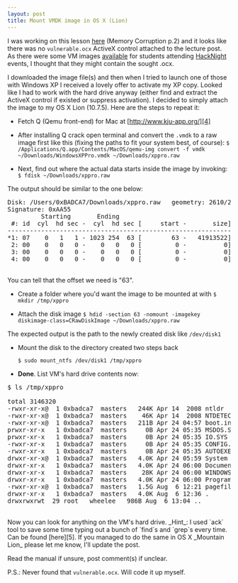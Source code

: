 ```yaml
---
layout: post
title: Mount VMDK image in OS X (Lion)
---
```


I was working on this lesson [here][1] (Memory Corruption p.2) and it looks like there was no `vulnerable.ocx` ActiveX control attached to the lecture post. As there were some VM images [available][2] for students attending [HackNight][3] events, I thought that they might contain the sought .ocx.

I downloaded the image file(s) and then when I tried to launch one of those with Windows XP I received a lovely offer to activate my XP copy. Looked like I had to work with the hard drive anyway (either find and extract the ActiveX control if existed or suppress activation). I decided to simply attach the image to my OS X Lion (10.7.5). Here are the steps to repeat it:

  * Fetch Q (Qemu front-end) for Mac at [http://www.kju-app.org/][4]

  * After installing Q crack open terminal and convert the `.vmdk` to a raw image first like this (fixing the paths to fit your system best, of course): `$ /Applications/Q.app/Contents/MacOS/qemu-img convert -f vmdk ~/Downloads/WindowsXPPro.vmdk ~/Downloads/xppro.raw`

  * Next, find out where the actual data starts inside the image by invoking:
        `$ fdisk ~/Downloads/xppro.raw`

The output should be similar to the one below:

<pre class="code bash">
Disk: /Users/0xBADCA7/Downloads/xppro.raw	geometry: 2610/255/63 [41943040 sectors]
Signature: 0xAA55
         Starting       Ending
 #: id  cyl  hd sec -  cyl  hd sec [     start -       size]
------------------------------------------------------------------------
*1: 07    0   1   1 - 1023 254  63 [        63 -   41913522] HPFS/QNX/AUX
 2: 00    0   0   0 -    0   0   0 [         0 -          0] unused
 3: 00    0   0   0 -    0   0   0 [         0 -          0] unused
 4: 00    0   0   0 -    0   0   0 [         0 -          0] unused
</pre>
<br>
You can tell that the offset we need is "63".

  * Create a folder where you'd want the image to be mounted at
 with `$ mkdir /tmp/xppro`

  * Attach the disk image  `$ hdid -section 63 -nomount -imagekey diskimage-class=CRawDiskImage ~/Downloads/xppro.raw`

  The expected output is the path to the newly created disk like `/dev/disk1`

  * Mount the disk to the directory created two steps back

    <code>$ sudo mount_ntfs /dev/disk1 /tmp/xppro</code>

  * **Done**. List VM's hard drive contents now:

<pre class="code bash">
$ ls /tmp/xppro

total 3146320
-rwxr-xr-x@  1 0xbadca7  masters   244K Apr 14  2008 ntldr
-rwxr-xr-x@  1 0xbadca7  masters    46K Apr 14  2008 NTDETECT.COM
-rwxr-xr-x@  1 0xbadca7  masters   211B Apr 24 04:57 boot.ini
prwxr-xr-x   1 0xbadca7  masters     0B Apr 24 05:35 MSDOS.SYS
prwxr-xr-x   1 0xbadca7  masters     0B Apr 24 05:35 IO.SYS
-rwxr-xr-x   1 0xbadca7  masters     0B Apr 24 05:35 CONFIG.SYS
-rwxr-xr-x   1 0xbadca7  masters     0B Apr 24 05:35 AUTOEXEC.BAT
drwxr-xr-x@  1 0xbadca7  masters   4.0K Apr 24 05:59 System Volume Information
drwxr-xr-x   1 0xbadca7  masters   4.0K Apr 24 06:00 Documents and Settings
drwxr-xr-x   1 0xbadca7  masters    28K Apr 24 06:00 WINDOWS
drwxr-xr-x   1 0xbadca7  masters   4.0K Apr 24 06:00 Program Files
-rwxr-xr-x@  1 0xbadca7  masters   1.5G Aug  6 12:21 pagefile.sys
drwxr-xr-x   1 0xbadca7  masters   4.0K Aug  6 12:36 .
drwxrwxrwt  29 root   wheelee   986B Aug  6 13:04 ..
</pre>
<br>
Now you can look for anything on the VM's hard drive. _Hint_: I used `ack` tool to save some time typing out a bunch of `find`s and `grep`s every time. Can be found [here][5]. If you managed to do the same in OS X _Mountain Lion_ please let me know, I'll update the post.

Read the manual if unsure, post comment(s) if unclear.

P.S.: Never found that `vulnerable.ocx`. Will code it up myself.

[1]: http://pentest.cryptocity.net/exploitation/exploitation-102.html "Memory Corruption part 2 with Alex Sotirov"
[2]: http://isis.poly.edu/~hake/hacknight/ "VM instances you'd need"
[3]: http://www.isis.poly.edu/hack-night "Hack Night @ ISIS NY Poly"
[4]: http://www.kju-app.org/ "Qemu front-end called Kju-app now"
[5]: http://beyondgrep.com/ "The ack tool's homepage"
